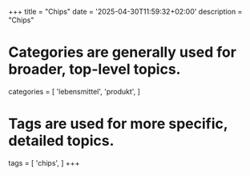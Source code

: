 +++
title = "Chips"
date = '2025-04-30T11:59:32+02:00'
description = "Chips"
# Categories are generally used for broader, top-level topics.
categories = [
 'lebensmittel',
 'produkt',
]
# Tags are used for more specific, detailed topics.
tags = [
 'chips',
]
+++
